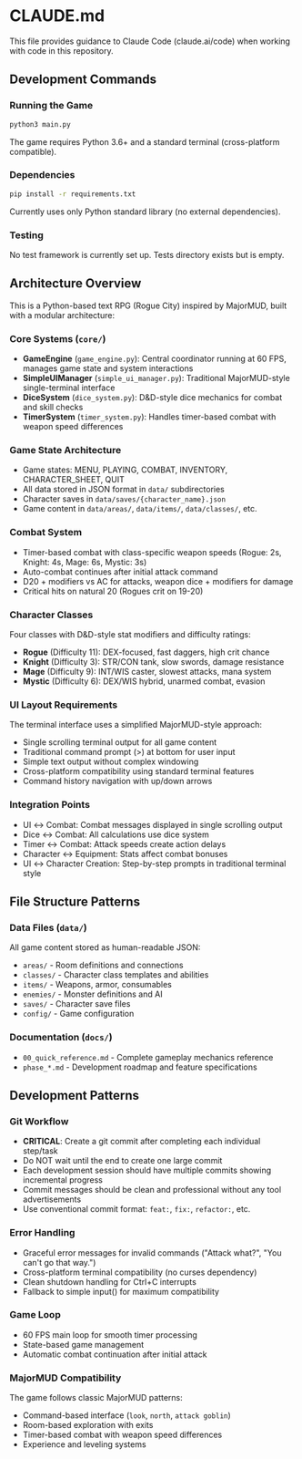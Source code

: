 # CLAUDE.md

This file provides guidance to Claude Code (claude.ai/code) when working with code in this repository.

## Development Commands

### Running the Game
```bash
python3 main.py
```
The game requires Python 3.6+ and a standard terminal (cross-platform compatible).

### Dependencies
```bash
pip install -r requirements.txt
```
Currently uses only Python standard library (no external dependencies).

### Testing
No test framework is currently set up. Tests directory exists but is empty.

## Architecture Overview

This is a Python-based text RPG (Rogue City) inspired by MajorMUD, built with a modular architecture:

### Core Systems (`core/`)
- **GameEngine** (`game_engine.py`): Central coordinator running at 60 FPS, manages game state and system interactions
- **SimpleUIManager** (`simple_ui_manager.py`): Traditional MajorMUD-style single-terminal interface
- **DiceSystem** (`dice_system.py`): D&D-style dice mechanics for combat and skill checks
- **TimerSystem** (`timer_system.py`): Handles timer-based combat with weapon speed differences

### Game State Architecture
- Game states: MENU, PLAYING, COMBAT, INVENTORY, CHARACTER_SHEET, QUIT
- All data stored in JSON format in `data/` subdirectories
- Character saves in `data/saves/{character_name}.json`
- Game content in `data/areas/`, `data/items/`, `data/classes/`, etc.

### Combat System
- Timer-based combat with class-specific weapon speeds (Rogue: 2s, Knight: 4s, Mage: 6s, Mystic: 3s)
- Auto-combat continues after initial attack command
- D20 + modifiers vs AC for attacks, weapon dice + modifiers for damage
- Critical hits on natural 20 (Rogues crit on 19-20)

### Character Classes
Four classes with D&D-style stat modifiers and difficulty ratings:
- **Rogue** (Difficulty 11): DEX-focused, fast daggers, high crit chance
- **Knight** (Difficulty 3): STR/CON tank, slow swords, damage resistance  
- **Mage** (Difficulty 9): INT/WIS caster, slowest attacks, mana system
- **Mystic** (Difficulty 6): DEX/WIS hybrid, unarmed combat, evasion

### UI Layout Requirements
The terminal interface uses a simplified MajorMUD-style approach:
- Single scrolling terminal output for all game content
- Traditional command prompt (>) at bottom for user input
- Simple text output without complex windowing
- Cross-platform compatibility using standard terminal features
- Command history navigation with up/down arrows

### Integration Points
- UI ↔ Combat: Combat messages displayed in single scrolling output
- Dice ↔ Combat: All calculations use dice system
- Timer ↔ Combat: Attack speeds create action delays
- Character ↔ Equipment: Stats affect combat bonuses
- UI ↔ Character Creation: Step-by-step prompts in traditional terminal style

## File Structure Patterns

### Data Files (`data/`)
All game content stored as human-readable JSON:
- `areas/` - Room definitions and connections
- `classes/` - Character class templates and abilities
- `items/` - Weapons, armor, consumables
- `enemies/` - Monster definitions and AI
- `saves/` - Character save files
- `config/` - Game configuration

### Documentation (`docs/`)
- `00_quick_reference.md` - Complete gameplay mechanics reference
- `phase_*.md` - Development roadmap and feature specifications

## Development Patterns

### Git Workflow
- **CRITICAL**: Create a git commit after completing each individual step/task
- Do NOT wait until the end to create one large commit
- Each development session should have multiple commits showing incremental progress
- Commit messages should be clean and professional without any tool advertisements
- Use conventional commit format: `feat:`, `fix:`, `refactor:`, etc.

### Error Handling
- Graceful error messages for invalid commands ("Attack what?", "You can't go that way.")
- Cross-platform terminal compatibility (no curses dependency)
- Clean shutdown handling for Ctrl+C interrupts
- Fallback to simple input() for maximum compatibility

### Game Loop
- 60 FPS main loop for smooth timer processing
- State-based game management
- Automatic combat continuation after initial attack

### MajorMUD Compatibility
The game follows classic MajorMUD patterns:
- Command-based interface (`look`, `north`, `attack goblin`)
- Room-based exploration with exits
- Timer-based combat with weapon speed differences
- Experience and leveling systems